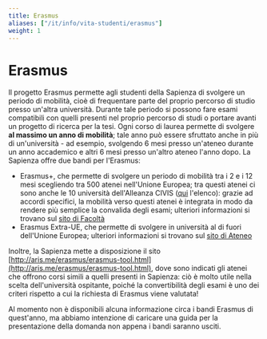 ```yaml
---
title: Erasmus
aliases: ["/it/info/vita-studenti/erasmus"]
weight: 1
---
```

# Erasmus

Il progetto Erasmus permette agli studenti della Sapienza di svolgere un periodo di mobilità, cioè di frequentare parte del proprio percorso di studio presso un'altra università. Durante tale periodo si possono fare esami compatibili con quelli presenti nel proprio percorso di studi o portare avanti un progetto di ricerca per la tesi. Ogni corso di laurea permette di svolgere **al massimo un anno di mobilità**; tale anno può essere sfruttato anche in più di un'università - ad esempio, svolgendo 6 mesi presso un'ateneo durante un anno accademico e altri 6 mesi presso un'altro ateneo l'anno dopo.
La Sapienza offre due bandi per l'Erasmus:
- Erasmus+, che permette di svolgere un periodo di mobilità tra i 2 e i 12 mesi scegliendo tra 500 atenei nell'Unione Europea; tra questi atenei ci sono anche le 10 università dell'Alleanza CIVIS ([qui](https://www.uniroma1.it/it/pagina/civis-universita-civica-europea) l'elenco): grazie ad accordi specifici, la mobilità verso questi atenei è integrata in modo da rendere più semplice la convalida degli esami; ulteriori informazioni si trovano sul [sito di Facoltà](https://i3s.web.uniroma1.it/it/programma-erasmus-it)
- Erasmus Extra-UE, che permette di svolgere in università al di fuori dell'Unione Europea; ulteriori informazioni si trovano sul [sito di Ateneo](https://www.uniroma1.it/it/pagina/borse-accordi-bilaterali)

Inoltre, la Sapienza mette a disposizione il sito [http://aris.me/erasmus/erasmus-tool.html](http://aris.me/erasmus/erasmus-tool.html), dove sono indicati gli atenei che offrono corsi simili a quelli presenti in Sapienza: ciò è molto utile nella scelta dell'università ospitante, poiché la convertibilità degli esami è uno dei criteri rispetto a cui la richiesta di Erasmus viene valutata! 

Al momento non è disponibili alcuna informazione circa i bandi Erasmus di quest'anno, ma abbiamo intenzione di caricare una guida per la presentazione della domanda non appena i bandi saranno usciti.
